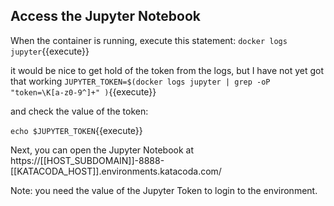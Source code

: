 ## Access the Jupyter Notebook 

When the container is running, execute this statement:
`docker logs jupyter`{{execute}}

it would be nice to get hold of the token from the logs, but I have not yet got that working
`JUPYTER_TOKEN=$(docker logs jupyter | grep -oP "token=\K[a-z0-9^]+" )`{{execute}}

and check the value of the token:

`echo $JUPYTER_TOKEN`{{execute}}

Next, you can open the Jupyter Notebook at 
 https://[[HOST_SUBDOMAIN]]-8888-[[KATACODA_HOST]].environments.katacoda.com/

Note: you need the value of the Jupyter Token to login to the environment.